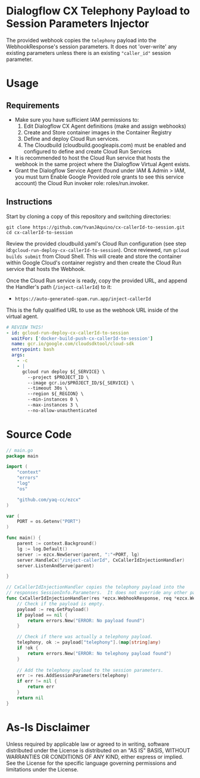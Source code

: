 # Dialogflow CX Telephony Payload to Session Parameters Injector
The provided webhook copies the `telephony` payload into the WebhookResponse's session parameters.  It does not 'over-write' any existing parameters unless there is an existing `"caller_id"` session parameter.

# Usage
## Requirements
- Make sure you have sufficient IAM permissions to: 
  1. Edit Dialogflow CX Agent definitions (make and assign webhooks)
  2. Create and Store container images in the Container Registry
  3. Define and deploy Cloud Run services.
  4. The Cloudbuild (cloudbuild.googleapis.com) must be enabled and configured to define and create Cloud Run Services 
- It is recommended to host the Cloud Run service that hosts the webhook in the same project where the Dialogflow Virtual Agent exists.  
- Grant the Dialogflow Service Agent (found under IAM & Admin > IAM, you must turn Enable Google Provided role grants to see this service account) the Cloud Run invoker role: roles/run.invoker.  

## Instructions
Start by cloning a copy of this repository and switching directories:

```shell
git clone https://github.com/YvanJAquino/cx-callerId-to-session.git
cd cx-callerId-to-session
```

Review the provided cloudbuild.yaml's Cloud Run configuration (see step id:`gcloud-run-deploy-cx-callerId-to-session`).  Once reviewed, run `gcloud builds submit` from Cloud Shell.  This will create and store the container within Google Cloud's container registry and then create the Cloud Run service that hosts the Webhook.  

Once the Cloud Run service is ready, copy the provided URL, and append the Handler's path (`/inject-callerId`) to it: 

- `https://auto-generated-spam.run.app/inject-callerId`

This is the fully qualified URL to use as the webhook URL inside of the virtual agent.  

```yaml
# REVIEW THIS!
- id: gcloud-run-deploy-cx-callerId-to-session
  waitFor: ['docker-build-push-cx-callerId-to-session']
  name: gcr.io/google.com/cloudsdktool/cloud-sdk
  entrypoint: bash
  args:
    - -c
    - |
      gcloud run deploy ${_SERVICE} \
        --project $PROJECT_ID \
        --image gcr.io/$PROJECT_ID/${_SERVICE} \
        --timeout 30s \
        --region ${_REGION} \
        --min-instances 0 \
        --max-instances 3 \
        --no-allow-unauthenticated
```

# Source Code
```go
// main.go
package main

import (
	"context"
	"errors"
	"log"
	"os"

	"github.com/yaq-cc/ezcx"
)

var (
	PORT = os.Getenv("PORT")
)

func main() {
	parent := context.Background()
	lg := log.Default()
	server := ezcx.NewServer(parent, ":"+PORT, lg)
	server.HandleCx("/inject-callerId", CxCallerIdInjectionHandler)
	server.ListenAndServe(parent)

}

// CxCallerIdInjectionHandler copies the telephony payload into the
// responses SessionInfo.Parameters.  It does not override any other parameters
func CxCallerIdInjectionHandler(res *ezcx.WebhookResponse, req *ezcx.WebhookRequest) error {
	// Check if the payload is empty.
	payload := req.GetPayload()
	if payload == nil {
		return errors.New("ERROR: No payload found")
	}

	// Check if there was actually a telephony payload.
	telephony, ok := payload["telephony"].(map[string]any)
	if !ok {
		return errors.New("ERROR: No telephony payload found")
	}
	
	// Add the telephony payload to the session parameters.
	err := res.AddSessionParameters(telephony)
	if err != nil {
		return err
	}
	return nil
}
```

# As-Is Disclaimer
Unless required by applicable law or agreed to in writing, software distributed under the License is distributed on an "AS IS" BASIS, WITHOUT WARRANTIES OR CONDITIONS OF ANY KIND, either express or implied. See the License for the specific language governing permissions and limitations under the License.